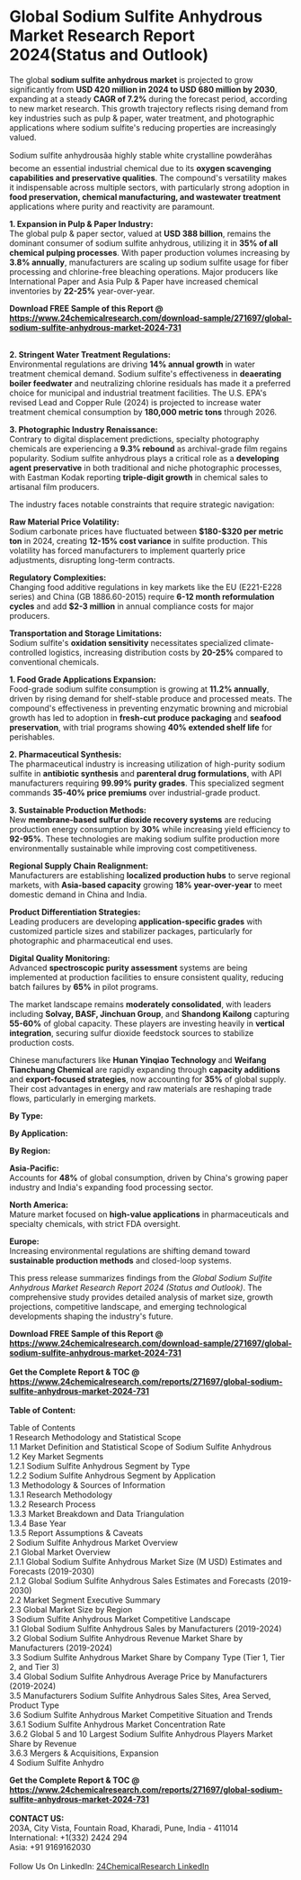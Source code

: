 <h1>Global Sodium Sulfite Anhydrous Market Research Report 2024(Status and Outlook)</h1><p>The global <strong>sodium sulfite anhydrous market</strong> is projected to grow significantly from <strong>USD 420 million in 2024 to USD 680 million by 2030</strong>, expanding at a steady <strong>CAGR of 7.2%</strong> during the forecast period, according to new market research. This growth trajectory reflects rising demand from key industries such as pulp &amp; paper, water treatment, and photographic applications where sodium sulfite's reducing properties are increasingly valued.</p><p>Sodium sulfite anhydrousâa highly stable white crystalline powderâhas become an essential industrial chemical due to its <strong>oxygen scavenging capabilities and preservative qualities</strong>. The compound's versatility makes it indispensable across multiple sectors, with particularly strong adoption in <strong>food preservation, chemical manufacturing, and wastewater treatment</strong> applications where purity and reactivity are paramount.</p><p><strong>1. Expansion in Pulp &amp; Paper Industry:</strong><br>
The global pulp &amp; paper sector, valued at <strong>USD 388 billion</strong>, remains the dominant consumer of sodium sulfite anhydrous, utilizing it in <strong>35% of all chemical pulping processes</strong>. With paper production volumes increasing by <strong>3.8% annually</strong>, manufacturers are scaling up sodium sulfite usage for fiber processing and chlorine-free bleaching operations. Major producers like International Paper and Asia Pulp &amp; Paper have increased chemical inventories by <strong>22-25%</strong> year-over-year.</p><div><b>Download FREE Sample of this Report @ 
            <a href="https://www.24chemicalresearch.com/download-sample/271697/global-sodium-sulfite-anhydrous-market-2024-731">
            https://www.24chemicalresearch.com/download-sample/271697/global-sodium-sulfite-anhydrous-market-2024-731</a></b></div><br><p><strong>2. Stringent Water Treatment Regulations:</strong><br>
Environmental regulations are driving <strong>14% annual growth</strong> in water treatment chemical demand. Sodium sulfite's effectiveness in <strong>deaerating boiler feedwater</strong> and neutralizing chlorine residuals has made it a preferred choice for municipal and industrial treatment facilities. The U.S. EPA's revised Lead and Copper Rule (2024) is projected to increase water treatment chemical consumption by <strong>180,000 metric tons</strong> through 2026.</p><p><strong>3. Photographic Industry Renaissance:</strong><br>
Contrary to digital displacement predictions, specialty photography chemicals are experiencing a <strong>9.3% rebound</strong> as archival-grade film regains popularity. Sodium sulfite anhydrous plays a critical role as a <strong>developing agent preservative</strong> in both traditional and niche photographic processes, with Eastman Kodak reporting <strong>triple-digit growth</strong> in chemical sales to artisanal film producers.</p><p>The industry faces notable constraints that require strategic navigation:</p><p><strong>Raw Material Price Volatility:</strong><br>
	Sodium carbonate prices have fluctuated between <strong>$180-$320 per metric ton</strong> in 2024, creating <strong>12-15% cost variance</strong> in sulfite production. This volatility has forced manufacturers to implement quarterly price adjustments, disrupting long-term contracts.</p><p><strong>Regulatory Complexities:</strong><br>
	Changing food additive regulations in key markets like the EU (E221-E228 series) and China (GB 1886.60-2015) require <strong>6-12 month reformulation cycles</strong> and add <strong>$2-3 million</strong> in annual compliance costs for major producers.</p><p><strong>Transportation and Storage Limitations:</strong><br>
	Sodium sulfite's <strong>oxidation sensitivity</strong> necessitates specialized climate-controlled logistics, increasing distribution costs by <strong>20-25%</strong> compared to conventional chemicals.</p><p><strong>1. Food Grade Applications Expansion:</strong><br>
Food-grade sodium sulfite consumption is growing at <strong>11.2% annually</strong>, driven by rising demand for shelf-stable produce and processed meats. The compound's effectiveness in preventing enzymatic browning and microbial growth has led to adoption in <strong>fresh-cut produce packaging</strong> and <strong>seafood preservation</strong>, with trial programs showing <strong>40% extended shelf life</strong> for perishables.</p><p><strong>2. Pharmaceutical Synthesis:</strong><br>
The pharmaceutical industry is increasing utilization of high-purity sodium sulfite in <strong>antibiotic synthesis</strong> and <strong>parenteral drug formulations</strong>, with API manufacturers requiring <strong>99.99% purity grades</strong>. This specialized segment commands <strong>35-40% price premiums</strong> over industrial-grade product.</p><p><strong>3. Sustainable Production Methods:</strong><br>
New <strong>membrane-based sulfur dioxide recovery systems</strong> are reducing production energy consumption by <strong>30%</strong> while increasing yield efficiency to <strong>92-95%</strong>. These technologies are making sodium sulfite production more environmentally sustainable while improving cost competitiveness.</p><p><strong>Regional Supply Chain Realignment:</strong><br>
	Manufacturers are establishing <strong>localized production hubs</strong> to serve regional markets, with <strong>Asia-based capacity</strong> growing <strong>18% year-over-year</strong> to meet domestic demand in China and India.</p><p><strong>Product Differentiation Strategies:</strong><br>
	Leading producers are developing <strong>application-specific grades</strong> with customized particle sizes and stabilizer packages, particularly for photographic and pharmaceutical end uses.</p><p><strong>Digital Quality Monitoring:</strong><br>
	Advanced <strong>spectroscopic purity assessment</strong> systems are being implemented at production facilities to ensure consistent quality, reducing batch failures by <strong>65%</strong> in pilot programs.</p><p>The market landscape remains <strong>moderately consolidated</strong>, with leaders including <strong>Solvay, BASF, Jinchuan Group</strong>, and <strong>Shandong Kailong</strong> capturing <strong>55-60%</strong> of global capacity. These players are investing heavily in <strong>vertical integration</strong>, securing sulfur dioxide feedstock sources to stabilize production costs.</p><p>Chinese manufacturers like <strong>Hunan Yinqiao Technology</strong> and <strong>Weifang Tianchuang Chemical</strong> are rapidly expanding through <strong>capacity additions</strong> and <strong>export-focused strategies</strong>, now accounting for <strong>35%</strong> of global supply. Their cost advantages in energy and raw materials are reshaping trade flows, particularly in emerging markets.</p><p><strong>By Type:</strong></p><p><strong>By Application:</strong></p><p><strong>By Region:</strong></p><p><strong>Asia-Pacific:</strong><br>
	Accounts for <strong>48%</strong> of global consumption, driven by China's growing paper industry and India's expanding food processing sector.</p><p><strong>North America:</strong><br>
	Mature market focused on <strong>high-value applications</strong> in pharmaceuticals and specialty chemicals, with strict FDA oversight.</p><p><strong>Europe:</strong><br>
	Increasing environmental regulations are shifting demand toward <strong>sustainable production methods</strong> and closed-loop systems.</p><p>This press release summarizes findings from the <em>Global Sodium Sulfite Anhydrous Market Research Report 2024 (Status and Outlook)</em>. The comprehensive study provides detailed analysis of market size, growth projections, competitive landscape, and emerging technological developments shaping the industry's future.</p><div><b>Download FREE Sample of this Report @ 
            <a href="https://www.24chemicalresearch.com/download-sample/271697/global-sodium-sulfite-anhydrous-market-2024-731">
            https://www.24chemicalresearch.com/download-sample/271697/global-sodium-sulfite-anhydrous-market-2024-731</a></b></div><br><div><b>Get the Complete Report & TOC @ 
            <a href="https://www.24chemicalresearch.com/reports/271697/global-sodium-sulfite-anhydrous-market-2024-731">
            https://www.24chemicalresearch.com/reports/271697/global-sodium-sulfite-anhydrous-market-2024-731</a></b></div><br>
            <b>Table of Content:</b><p>Table of Contents<br />
1 Research Methodology and Statistical Scope<br />
1.1 Market Definition and Statistical Scope of Sodium Sulfite Anhydrous<br />
1.2 Key Market Segments<br />
1.2.1 Sodium Sulfite Anhydrous Segment by Type<br />
1.2.2 Sodium Sulfite Anhydrous Segment by Application<br />
1.3 Methodology & Sources of Information<br />
1.3.1 Research Methodology<br />
1.3.2 Research Process<br />
1.3.3 Market Breakdown and Data Triangulation<br />
1.3.4 Base Year<br />
1.3.5 Report Assumptions & Caveats<br />
2 Sodium Sulfite Anhydrous Market Overview<br />
2.1 Global Market Overview<br />
2.1.1 Global Sodium Sulfite Anhydrous Market Size (M USD) Estimates and Forecasts (2019-2030)<br />
2.1.2 Global Sodium Sulfite Anhydrous Sales Estimates and Forecasts (2019-2030)<br />
2.2 Market Segment Executive Summary<br />
2.3 Global Market Size by Region<br />
3 Sodium Sulfite Anhydrous Market Competitive Landscape<br />
3.1 Global Sodium Sulfite Anhydrous Sales by Manufacturers (2019-2024)<br />
3.2 Global Sodium Sulfite Anhydrous Revenue Market Share by Manufacturers (2019-2024)<br />
3.3 Sodium Sulfite Anhydrous Market Share by Company Type (Tier 1, Tier 2, and Tier 3)<br />
3.4 Global Sodium Sulfite Anhydrous Average Price by Manufacturers (2019-2024)<br />
3.5 Manufacturers Sodium Sulfite Anhydrous Sales Sites, Area Served, Product Type<br />
3.6 Sodium Sulfite Anhydrous Market Competitive Situation and Trends<br />
3.6.1 Sodium Sulfite Anhydrous Market Concentration Rate<br />
3.6.2 Global 5 and 10 Largest Sodium Sulfite Anhydrous Players Market Share by Revenue<br />
3.6.3 Mergers & Acquisitions, Expansion<br />
4 Sodium Sulfite Anhydro</p><div><b>Get the Complete Report & TOC @ 
            <a href="https://www.24chemicalresearch.com/reports/271697/global-sodium-sulfite-anhydrous-market-2024-731">
            https://www.24chemicalresearch.com/reports/271697/global-sodium-sulfite-anhydrous-market-2024-731</a></b></div><br><b>CONTACT US:</b><br>
            203A, City Vista, Fountain Road, Kharadi, Pune, India - 411014<br>
            International: +1(332) 2424 294<br>
            Asia: +91 9169162030 <br><br>
            Follow Us On LinkedIn: <a href="https://www.linkedin.com/company/24chemicalresearch/">24ChemicalResearch LinkedIn</a>